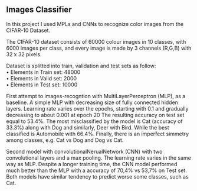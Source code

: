 <h2>Images Classifier</h2>

In this project I used MPLs and CNNs to recognize color images from the CIFAR-10 Dataset.

The CIFAR-10 dataset consists of 60000 colour images in 10 classes, with 6000 images per class, and every image is made by 3 channels (R,G,B) with 32 x 32 pixels.

Dataset is splitted into train, validation and test sets as follow:
<br>• Elements in Train set: 48000
<br>• Elements in Valid set: 2000
<br>• Elements in Test set: 10000

First attempt to images-recogntion with MultiLayerPerceptron (MLP), as a baseline.
A simple MLP with decreasing size of fully connected hidden layers.
Learning rate varies over the epochs, starting with 0.1 and gradually decreasing to about 0.001 at epoch 20
The resulting accuracy on test set equal to 53.4%.
The most misclassified by the model is Cat (accuracy of 33.3%) along with Dog and similarly, Deer with Bird.
While the best classified is Automobile with 66.4%.
Finally, there is an imperfect simmetry among classes, e.g. Cat vs Dog and Dog vs Cat.

Second model with convolutionalNerualNetwork (CNN) with two convolutional layers and a max pooling.
The learning rate varies in the same way as MLP.
Despite a longer training time, the CNN model performed much better than the MLP with a accuracy of 70,4% vs 53,7% on Test set.
Both models have similar tendency to predict worse some classes, such as Cat.
